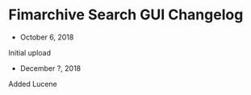 # Fimarchive Search GUI Changelog

- October 6, 2018

Initial upload

- December ?, 2018

Added Lucene